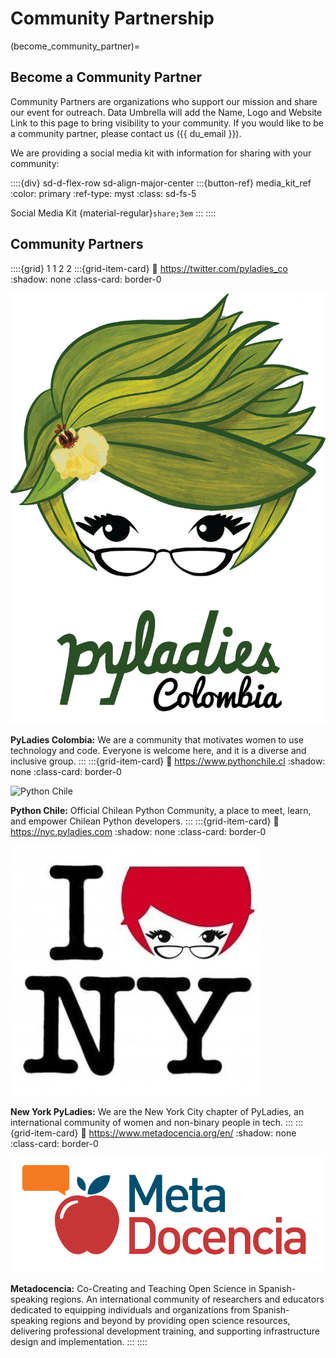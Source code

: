 # Community Partnership

(become_community_partner)=
## Become a Community Partner

Community Partners are organizations who support our mission and share our event for outreach.  Data Umbrella will add the Name, Logo and Website Link to this page to bring visibility to your community.  If you would like to be a community partner, please contact us ({{ du_email }}).

We are providing a social media kit with information for sharing with your community:

::::{div} sd-d-flex-row sd-align-major-center
:::{button-ref} media_kit_ref
:color: primary
:ref-type: myst
:class: sd-fs-5

Social Media Kit {material-regular}`share;3em`
:::
::::

## Community Partners

::::{grid} 1 1 2 2
:::{grid-item-card}
:link: https://twitter.com/pyladies_co
:shadow: none
:class-card: border-0

![PyLadies Colombia](../../_static/community_partners/pyladies_colombia.png)

**PyLadies Colombia:** We are a community that motivates women to use technology and code. Everyone is welcome here, and it is a diverse and inclusive group.
:::
:::{grid-item-card}
:link: https://www.pythonchile.cl
:shadow: none
:class-card: border-0

![Python Chile](../../_static/community_partners/pythonchile.png)

**Python Chile:** Official Chilean Python Community, a place to meet, learn, and empower Chilean Python developers.
:::
:::{grid-item-card}
:link: https://nyc.pyladies.com
:shadow: none
:class-card: border-0

![New York City PyLadies](../../_static/community_partners/nyc_pyladies.jpg)

**New York PyLadies:** We are the New York City chapter of PyLadies, an international community of women and non-binary people in tech.
:::
:::{grid-item-card}
:link: https://www.metadocencia.org/en/
:shadow: none
:class-card: border-0

![Metadocencia](../../_static/community_partners/metadocencia.png)

**Metadocencia:** Co-Creating and Teaching Open Science in Spanish-speaking regions. An international community of researchers and educators dedicated to equipping individuals and organizations from Spanish-speaking regions and beyond by providing open science resources, delivering professional development training, and supporting infrastructure design and implementation.
:::
::::
